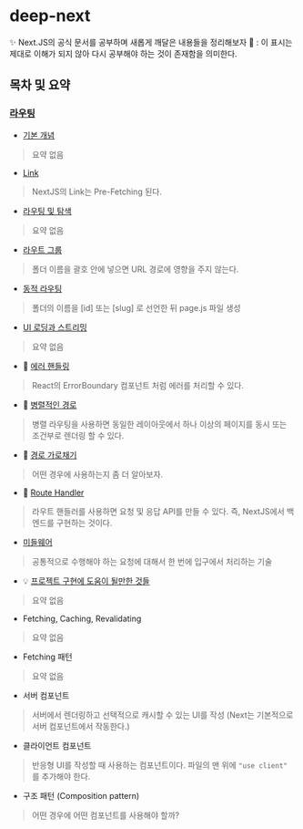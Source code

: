 # deep-next
✨ Next.JS의 공식 문서를 공부하며 새롭게 깨달은 내용들을 정리해보자
🤔 : 이 표시는 제대로 이해가 되지 않아 다시 공부해야 하는 것이 존재함을 의미한다.

## 목차 및 요약
### [라우팅](https://github.com/JunhOpportunity/deep-next/tree/main/routing)
- [기본 개념](https://github.com/JunhOpportunity/deep-next/blob/main/routing/0-basic.md)
> 요약 없음
- [Link](https://github.com/JunhOpportunity/deep-next/blob/main/routing/1-link.md)
> NextJS의 Link는 Pre-Fetching 된다.
- [라우팅 및 탐색](https://github.com/JunhOpportunity/deep-next/blob/main/routing/2-routing-and-navigating.md)
> 요약 없음
- [라우트 그룹](https://github.com/JunhOpportunity/deep-next/blob/main/routing/3-route-groups.md)
> 폴더 이름을 괄호 안에 넣으면 URL 경로에 영향을 주지 않는다.
- [동적 라우팅](https://github.com/JunhOpportunity/deep-next/blob/main/routing/4-dynamic-routing.md)
> 폴더의 이름을 [id] 또는 [slug] 로 선언한 뒤 page.js 파일 생성
- [UI 로딩과 스트리밍](https://github.com/JunhOpportunity/deep-next/blob/main/routing/5-ui-loading-and-streaming.md)
> 요약 없음
- 🤔 [에러 핸들링](https://github.com/JunhOpportunity/deep-next/blob/main/routing/6-error-handling.md)
> React의 ErrorBoundary 컴포넌트 처럼 에러를 처리할 수 있다.
- 🤔 [병렬적인 경로](https://github.com/JunhOpportunity/deep-next/blob/main/routing/7-parallel-path.md)
> 병렬 라우팅을 사용하면 동일한 레이아웃에서 하나 이상의 페이지를 동시 또는 조건부로 렌더링 할 수 있다.
- 🤔 [경로 가로채기](https://github.com/JunhOpportunity/deep-next/blob/main/routing/8-intercept-path.md)
> 어떤 경우에 사용하는지 좀 더 알아보자.
- 🤔 [Route Handler](https://github.com/JunhOpportunity/deep-next/blob/main/routing/9-route-handler.md)
> 라우트 핸들러를 사용하면 요청 및 응답 API를 만들 수 있다. 즉, NextJS에서 백엔드를 구현하는 것이다.
- [미들웨어](https://github.com/JunhOpportunity/deep-next/blob/main/routing/10-middleware.md)
> 공통적으로 수행해야 하는 요청에 대해서 한 번에 입구에서 처리하는 기술
- 💡 [프로젝트 구현에 도움이 될만한 것들](https://github.com/JunhOpportunity/deep-next/blob/main/routing/11-special-addition.md)
> 요약 없음
- Fetching, Caching, Revalidating
> 요약 없음
- Fetching 패턴
> 요약 없음
- 서버 컴포넌트
> 서버에서 렌더링하고 선택적으로 캐시할 수 있는 UI를 작성 (Next는 기본적으로 서버 컴포넌트에서 작동한다.)
- 클라이언트 컴포넌트
> 반응형 UI를 작성할 때 사용하는 컴포넌트이다. 파일의 맨 위에 `"use client"` 를 추가해야 한다.
- 구조 패턴 (Composition pattern)
> 어떤 경우에 어떤 컴포넌트를 사용해야 할까?